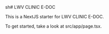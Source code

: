 sh# LWV CLINIC E-DOC

This is a NextJS starter for LWV CLINIC E-DOC.

To get started, take a look at src/app/page.tsx.
